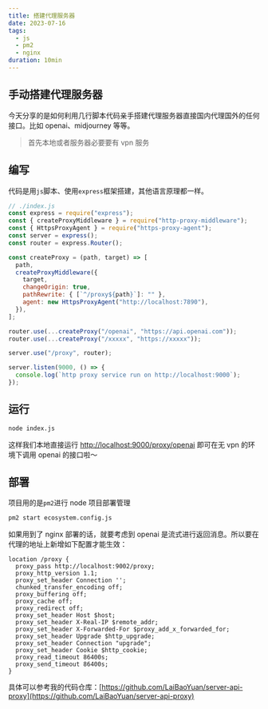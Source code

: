 ```yaml
---
title: 搭建代理服务器
date: 2023-07-16
tags:
  - js
  - pm2
  - nginx
duration: 10min
---
```


## 手动搭建代理服务器

今天分享的是如何利用几行脚本代码亲手搭建代理服务器直接国内代理国外的任何接口。比如 openai、midjourney 等等。

> 首先本地或者服务器必要要有 vpn 服务

## 编写

代码是用`js`脚本、使用`express`框架搭建，其他语言原理都一样。

```js
// ./index.js
const express = require("express");
const { createProxyMiddleware } = require("http-proxy-middleware");
const { HttpsProxyAgent } = require("https-proxy-agent");
const server = express();
const router = express.Router();

const createProxy = (path, target) => [
  path,
  createProxyMiddleware({
    target,
    changeOrigin: true,
    pathRewrite: { [`^/proxy${path}`]: "" },
    agent: new HttpsProxyAgent("http://localhost:7890"),
  }),
];

router.use(...createProxy("/openai", "https://api.openai.com"));
router.use(...createProxy("/xxxxx", "https://xxxxx"));

server.use("/proxy", router);

server.listen(9000, () => {
  console.log(`http proxy service run on http://localhost:9000`);
});
```

## 运行

```bash
node index.js
```

这样我们本地直接运行 [http://localhost:9000/proxy/openai](http://localhost:9000/proxy/openai) 即可在无 vpn 的环境下调用 openai 的接口啦～

## 部署

项目用的是`pm2`进行 node 项目部署管理

```bash
pm2 start ecosystem.config.js
```

如果用到了 nginx 部署的话，就要考虑到 openai 是流式进行返回消息。所以要在代理的地址上新增如下配置才能生效：

```nginx
location /proxy {
  proxy_pass http://localhost:9002/proxy;
  proxy_http_version 1.1;
  proxy_set_header Connection '';
  chunked_transfer_encoding off;
  proxy_buffering off;
  proxy_cache off;
  proxy_redirect off;
  proxy_set_header Host $host;
  proxy_set_header X-Real-IP $remote_addr;
  proxy_set_header X-Forwarded-For $proxy_add_x_forwarded_for;
  proxy_set_header Upgrade $http_upgrade;
  proxy_set_header Connection "upgrade";
  proxy_set_header Cookie $http_cookie;
  proxy_read_timeout 86400s;
  proxy_send_timeout 86400s;
}

```

具体可以参考我的代码仓库：[https://github.com/LaiBaoYuan/server-api-proxy](https://github.com/LaiBaoYuan/server-api-proxy)
